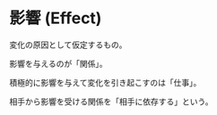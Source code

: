 # 影響 (Effect)

変化の原因として仮定するもの。

影響を与えるのが「関係」。

積極的に影響を与えて変化を引き起こすのは「仕事」。

相手から影響を受ける関係を「相手に依存する」という。
